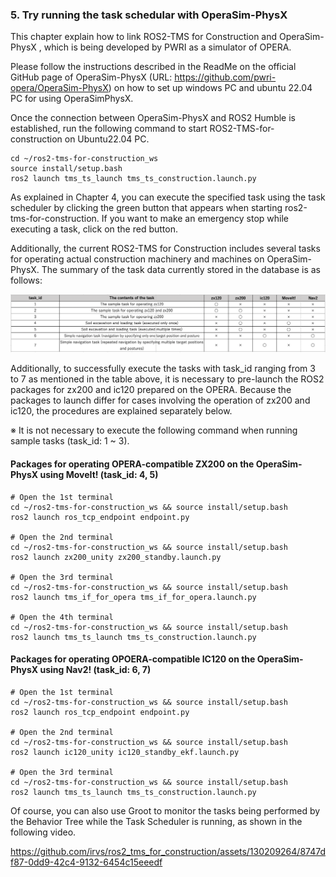 ### 5. Try running the task schedular with OperaSim-PhysX

This chapter explain how to link ROS2-TMS for Construction and OperaSim-PhysX , which is being developed by PWRI as a simulator of OPERA.

Please follow the instructions described in the ReadMe on the official GitHub page of OperaSim-PhysX (URL: https://github.com/pwri-opera/OperaSim-PhysX) on how to set up windows PC and ubuntu 22.04 PC for using OperaSimPhysX.

Once the connection between OperaSim-PhysX and ROS2 Humble is established, run the following command to start ROS2-TMS-for-construction on Ubuntu22.04 PC.

```
cd ~/ros2-tms-for-construction_ws
source install/setup.bash
ros2 launch tms_ts_launch tms_ts_construction.launch.py
```

As explained in Chapter 4, you can execute the specified task using the task scheduler by clicking the green button that appears when starting ros2-tms-for-construction. If you want to make an emergency stop while executing a task, click on the red button.



Additionally, the current ROS2-TMS for Construction includes several tasks for operating actual construction machinery and machines on OperaSim-PhysX. 
The summary of the task data currently stored in the database is as follows:

![](docs/task_data.png)



Additionally, to successfully execute the tasks with task_id ranging from 3 to 7 as mentioned in the table above, it is necessary to pre-launch the ROS2 packages for zx200 and ic120 prepared on the OPERA. Because the packages to launch differ for cases involving the operation of zx200 and ic120, the procedures are explained separately below.

※ It is not necessary to execute the following command when running sample tasks (task_id: 1 ~ 3).

#### Packages for operating OPERA-compatible ZX200 on the OperaSim-PhysX using MoveIt! (task_id: 4, 5)
```
# Open the 1st terminal
cd ~/ros2-tms-for-construction_ws && source install/setup.bash
ros2 launch ros_tcp_endpoint endpoint.py

# Open the 2nd terminal
cd ~/ros2-tms-for-construction_ws && source install/setup.bash
ros2 launch zx200_unity zx200_standby.launch.py

# Open the 3rd terminal
cd ~/ros2-tms-for-construction_ws && source install/setup.bash
ros2 launch tms_if_for_opera tms_if_for_opera.launch.py

# Open the 4th terminal
cd ~/ros2-tms-for-construction_ws && source install/setup.bash
ros2 launch tms_ts_launch tms_ts_construction.launch.py
```
#### Packages for operating OPOERA-compatible IC120 on the OperaSim-PhysX using Nav2! (task_id: 6, 7) 
```
# Open the 1st terminal
cd ~/ros2-tms-for-construction_ws && source install/setup.bash
ros2 launch ros_tcp_endpoint endpoint.py

# Open the 2nd terminal
cd ~/ros2-tms-for-construction_ws && source install/setup.bash
ros2 launch ic120_unity ic120_standby_ekf.launch.py

# Open the 3rd terminal
cd ~/ros2-tms-for-construction_ws && source install/setup.bash
ros2 launch tms_ts_launch tms_ts_construction.launch.py
```



Of course, you can also use Groot to monitor the tasks being performed by the Behavior Tree while the Task Scheduler is running, as shown in the following video.


https://github.com/irvs/ros2_tms_for_construction/assets/130209264/8747df87-0dd9-42c4-9132-6454c15eeedf